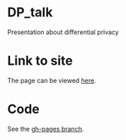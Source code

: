 # DP_talk
Presentation about differential privacy

# Link to site
The page can be viewed <a href="http://lionfish0.github.io/DP_talk/#/">here</a>.	

# Code
See the <a href="https://github.com/lionfish0/DP_talk/tree/gh-pages">gh-pages branch</a>.
